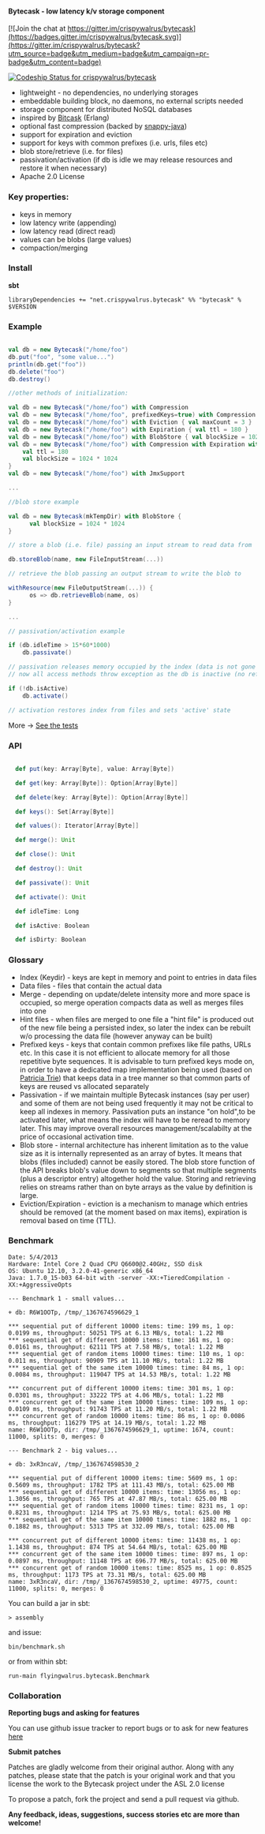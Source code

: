 #### Bytecask - low latency k/v storage component ####

[![Join the chat at https://gitter.im/crispywalrus/bytecask](https://badges.gitter.im/crispywalrus/bytecask.svg)](https://gitter.im/crispywalrus/bytecask?utm_source=badge&utm_medium=badge&utm_campaign=pr-badge&utm_content=badge)

[ ![Codeship Status for crispywalrus/bytecask](https://codeship.com/projects/b7a10f10-4b26-0132-7bb6-76839271be27/status)](https://codeship.com/projects/46645)

* lightweight - no dependencies, no underlying storages
* embeddable building block, no daemons, no external scripts needed
* storage component for distributed NoSQL databases
* inspired by [Bitcask](https://github.com/basho/bitcask) (Erlang)
* optional fast compression (backed by [snappy-java](http://code.google.com/p/snappy-java/))
* support for expiration and eviction
* support for keys with common prefixes (i.e. urls, files etc)
* blob store/retrieve (i.e. for files)
* passivation/activation (if db is idle we may release resources and restore it when necessary)
* Apache 2.0 License

### Key properties: ###

* keys in memory
* low latency write (appending)
* low latency read (direct read)
* values can be blobs (large values)
* compaction/merging

### Install ###

**sbt**

````libraryDependencies += "net.crispywalrus.bytecask" %% "bytecask" % $VERSION````

### Example ###

```scala

val db = new Bytecask("/home/foo")
db.put("foo", "some value...")
println(db.get("foo"))
db.delete("foo")
db.destroy()

//other methods of initialization:

val db = new Bytecask("/home/foo") with Compression
val db = new Bytecask("/home/foo", prefixedKeys=true) with Compression
val db = new Bytecask("/home/foo") with Eviction { val maxCount = 3 }
val db = new Bytecask("/home/foo") with Expiration { val ttl = 180 }
val db = new Bytecask("/home/foo") with BlobStore { val blockSize = 1024 * 1024 }
val db = new Bytecask("/home/foo") with Compression with Expiration with BlobStore {
    val ttl = 180
    val blockSize = 1024 * 1024
}
val db = new Bytecask("/home/foo") with JmxSupport

...

//blob store example

val db = new Bytecask(mkTempDir) with BlobStore {
      val blockSize = 1024 * 1024
}

// store a blob (i.e. file) passing an input stream to read data from

db.storeBlob(name, new FileInputStream(...))

// retrieve the blob passing an output stream to write the blob to

withResource(new FileOutputStream(...)) {
      os => db.retrieveBlob(name, os)
}

...

// passivation/activation example

if (db.idleTime > 15*60*1000)
    db.passivate()

// passivation releases memory occupied by the index (data is not gone though)
// now all access methods throw exception as the db is inactive (no references are kept)

if (!db.isActive)
    db.activate()

// activation restores index from files and sets 'active' state

```

More -> [See the tests](https://github.com/pbudzik/bytecask/blob/master/src/test/scala/com/github/bytecask/BasicSuite.scala)

### API ###
```scala

  def put(key: Array[Byte], value: Array[Byte])

  def get(key: Array[Byte]): Option[Array[Byte]]

  def delete(key: Array[Byte]): Option[Array[Byte]]

  def keys(): Set[Array[Byte]]

  def values(): Iterator[Array[Byte]]

  def merge(): Unit

  def close(): Unit

  def destroy(): Unit

  def passivate(): Unit

  def activate(): Unit

  def idleTime: Long

  def isActive: Boolean

  def isDirty: Boolean

```
### Glossary ###

* Index (Keydir) - keys are kept in memory and point to entries in data files
* Data files - files that contain the actual data
* Merge - depending on update/delete intensity more and more space is occupied, so
merge operation compacts data as well as merges files into one
* Hint files - when files are merged to one file a "hint file" is produced out of the new file being
a persisted index, so later the index can be rebuilt w/o processing the data file (however anyway
can be built)
* Prefixed keys - keys that contain common prefixes like file paths, URLs etc. In this case it is not efficient
to allocate memory for all those repetitive byte sequences. It is advisable to turn prefixed keys mode on, in order
to have a dedicated map implementation being used (based on [Patricia Trie](http://en.wikipedia.org/wiki/Radix_tree))
that keeps data in a tree manner so that common parts of keys are reused vs allocated separately
* Passivation - if we maintain multiple Bytecask instances (say per user) and some of them are not being used frequently
it may not be critical to keep all indexes in memory. Passivation puts an instance "on hold",to be activated later,
what means the index will have to be reread to memory later. This may improve overall resources management/scalabilty
at the price of occasional activation time.
* Blob store - internal architecture has inherent limitation as to the value size as it is internally represented as
an array of bytes. It means that blobs (files included) cannot be easily stored. The blob store function of the API
breaks blob's value down to segments so that multiple segments (plus a descriptor entry) altogether hold the value.
Storing and retrieving relies on streams rather than on byte arrays as the value by definition is large.
* Eviction/Expiration - eviction is a mechanism to manage which entries should be removed (at the moment based on max items),
expiration is removal based on time (TTL).

### Benchmark ####

```
Date: 5/4/2013
Hardware: Intel Core 2 Quad CPU Q6600@2.40GHz, SSD disk
OS: Ubuntu 12.10, 3.2.0-41-generic x86_64
Java: 1.7.0_15-b03 64-bit with -server -XX:+TieredCompilation -XX:+AggressiveOpts

--- Benchmark 1 - small values...

+ db: R6W1OOTp, /tmp/_1367674596629_1

*** sequential put of different 10000 items: time: 199 ms, 1 op: 0.0199 ms, throughput: 50251 TPS at 6.13 MB/s, total: 1.22 MB
*** sequential get of different 10000 items: time: 161 ms, 1 op: 0.0161 ms, throughput: 62111 TPS at 7.58 MB/s, total: 1.22 MB
*** sequential get of random items 10000 times: time: 110 ms, 1 op: 0.011 ms, throughput: 90909 TPS at 11.10 MB/s, total: 1.22 MB
*** sequential get of the same item 10000 times: time: 84 ms, 1 op: 0.0084 ms, throughput: 119047 TPS at 14.53 MB/s, total: 1.22 MB

*** concurrent put of different 10000 items: time: 301 ms, 1 op: 0.0301 ms, throughput: 33222 TPS at 4.06 MB/s, total: 1.22 MB
*** concurrent get of the same item 10000 times: time: 109 ms, 1 op: 0.0109 ms, throughput: 91743 TPS at 11.20 MB/s, total: 1.22 MB
*** concurrent get of random 10000 items: time: 86 ms, 1 op: 0.0086 ms, throughput: 116279 TPS at 14.19 MB/s, total: 1.22 MB
name: R6W1OOTp, dir: /tmp/_1367674596629_1, uptime: 1674, count: 11000, splits: 0, merges: 0

--- Benchmark 2 - big values...

+ db: 3xR3ncaV, /tmp/_1367674598530_2

*** sequential put of different 10000 items: time: 5609 ms, 1 op: 0.5609 ms, throughput: 1782 TPS at 111.43 MB/s, total: 625.00 MB
*** sequential get of different 10000 items: time: 13056 ms, 1 op: 1.3056 ms, throughput: 765 TPS at 47.87 MB/s, total: 625.00 MB
*** sequential get of random items 10000 times: time: 8231 ms, 1 op: 0.8231 ms, throughput: 1214 TPS at 75.93 MB/s, total: 625.00 MB
*** sequential get of the same item 10000 times: time: 1882 ms, 1 op: 0.1882 ms, throughput: 5313 TPS at 332.09 MB/s, total: 625.00 MB

*** concurrent put of different 10000 items: time: 11438 ms, 1 op: 1.1438 ms, throughput: 874 TPS at 54.64 MB/s, total: 625.00 MB
*** concurrent get of the same item 10000 times: time: 897 ms, 1 op: 0.0897 ms, throughput: 11148 TPS at 696.77 MB/s, total: 625.00 MB
*** concurrent get of random 10000 items: time: 8525 ms, 1 op: 0.8525 ms, throughput: 1173 TPS at 73.31 MB/s, total: 625.00 MB
name: 3xR3ncaV, dir: /tmp/_1367674598530_2, uptime: 49775, count: 11000, splits: 0, merges: 0

```

You can build a jar in sbt:

    > assembly

and issue:

    bin/benchmark.sh

or from within sbt:

    run-main flyingwalrus.bytecask.Benchmark

### Collaboration ###

**Reporting bugs and asking for features**

You can use github issue tracker to report bugs or to ask for new features [here](https://github.com/pbudzik/bytecask/issues)

**Submit patches**

Patches are gladly welcome from their original author. Along with any
patches, please state that the patch is your original work and that
you license the work to the Bytecask project under the ASL 2.0 license

To propose a patch, fork the project and send a pull request via github.

**Any feedback, ideas, suggestions, success stories etc are more than welcome!**
